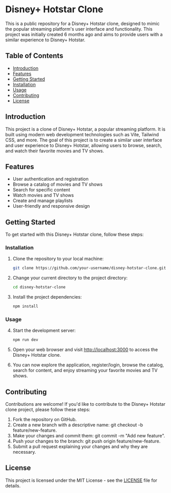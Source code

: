 # Disney+ Hotstar Clone

This is a public repository for a Disney+ Hotstar clone, designed to mimic the popular streaming platform's user interface and functionality. This project was initially created 6 months ago and aims to provide users with a similar experience to Disney+ Hotstar.

## Table of Contents

- [Introduction](#introduction)
- [Features](#features)
- [Getting Started](#getting-started)
- [Installation](#installation)
- [Usage](#usage)
- [Contributing](#contributing)
- [License](#license)

## Introduction

This project is a clone of Disney+ Hotstar, a popular streaming platform. It is built using modern web development technologies such as Vite, Tailwind CSS, and more. The goal of this project is to create a similar user interface and user experience to Disney+ Hotstar, allowing users to browse, search, and watch their favorite movies and TV shows.

## Features

- User authentication and registration
- Browse a catalog of movies and TV shows
- Search for specific content
- Watch movies and TV shows
- Create and manage playlists
- User-friendly and responsive design

## Getting Started

To get started with this Disney+ Hotstar clone, follow these steps:

### Installation

1. Clone the repository to your local machine:

   ```bash
   git clone https://github.com/your-username/disney-hotstar-clone.git
   ```

2. Change your current directory to the project directory:

   ```bash
   cd disney-hotstar-clone
   ```

3. Install the project dependencies:

   ```bash
   npm install
   ```

### Usage

4. Start the development server:

   ```bash
   npm run dev
   ```

5. Open your web browser and visit [http://localhost:3000](http://localhost:3000) to access the Disney+ Hotstar clone.

6. You can now explore the application, register/login, browse the catalog, search for content, and enjoy streaming your favorite movies and TV shows.

## Contributing

Contributions are welcome! If you'd like to contribute to the Disney+ Hotstar clone project, please follow these steps:

1. Fork the repository on GitHub.
2. Create a new branch with a descriptive name: git checkout -b feature/new-feature.
3. Make your changes and commit them: git commit -m "Add new feature".
4. Push your changes to the branch: git push origin feature/new-feature.
5. Submit a pull request explaining your changes and why they are necessary.
   
## License

This project is licensed under the MIT License - see the [LICENSE](LICENSE) file for details.
